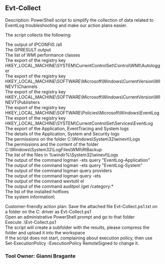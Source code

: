 ## Evt-Collect

Description:
​​​​​​​​​​​​​​​​​​​​PowerShell script to simplify the collection of data related to EventLog troubleshooting and make our action plans easier.​

The script collects the following:

The output of IPCONFIG /all\
The GPRESULT output\
The list of WMI performance classes\
The export of the registry key HKEY_LOCAL_MACHINE\SYSTEM\CurrentControlSet\Control\WMI\Autologger\
The export of the registry key HKEY_LOCAL_MACHINE\SOFTWARE\Microsoft\Windows\CurrentVersion\WINEVT\Channels\
The export of the registry key HKEY_LOCAL_MACHINE\SOFTWARE\Microsoft\Windows\CurrentVersion\WINEVT\Publishers\
The export of the registry key HKEY_LOCAL_MACHINE\SOFTWARE\Policies\Microsoft\Windows\EventLog\
The export of the registry key HKEY_LOCAL_MACHINE\SYSTEM\CurrentControlSet\Services\EventLog\
The export of the Application, EventTracing and System logs\
The details of the Application, System and Security logs\
The permissions on the folder C:\Windows\System32\winevt\Logs\
The permissions and the content of the folder C:\Windows\System32\LogFiles\WMI\RtBackup​\
The list of the files in %windir%\System32\winevt\Logs\
The output of the command logman -ets query "EventLog-Application"\
The output of the command logman -ets query "EventLog-System"\
The output of the command logman query providers\
The output of the command logman query -ets\
The output of the command wevtutil el\
The output of the command auditpol /get /category:*\
The list of the installed hotfixes​\
The system information\

Customer-friendly action plan:
Save the attached file Evt-Collect.ps1.txt on a folder on the C: driver as Evt-Collect.ps1\
Open an administrative PowerShell prompt and go to that folder\
Execute .\Evt-Collect.ps1\
The script will create a subfolder with the results, please compress the folder and upload it into the workspace\
If the script does not start, complaining about execution policy, then use Set-ExecutionPolicy -ExecutionPolicy RemoteSigned to change it.​


### Tool Owner: Gianni Bragante